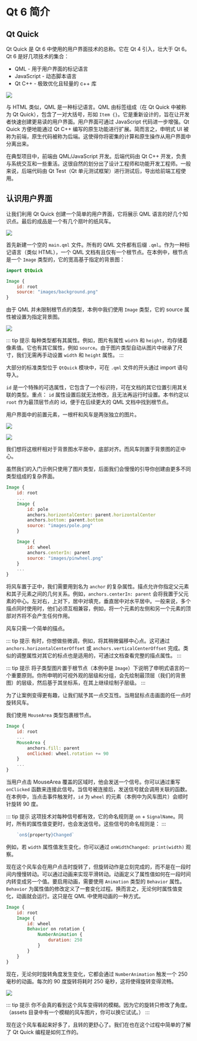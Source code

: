 # Qt 6 简介

## Qt Quick

Qt Quick 是 Qt 6 中使用的用户界面技术的总称。它在 Qt 4 引入，壮大于 Qt 6。Qt 6 是好几项技术的集合：

* QML - 用于用户界面的标记语言
* JavaScript - 动态脚本语言
* Qt C++ - 极致优化且轻量的 c++ 库

![](./assets/qt6_overview.png)

与 HTML 类似，QML 是一种标记语言。QML 由标签组成（在 Qt Quick 中被称为 Qt Quick），包含了一对大括号，形如 `Item {}`。它是重新设计的，旨在让开发者快速创建更易读的用户界面。用户界面可通过 JavaScript 代码进一步增强。Qt Quick 方便地能通过 Qt C++ 编写的原生功能进行扩展。简而言之，申明式 UI 被称为前端，原生代码被称为后端。这使得你将密集的计算和原生操作从用户界面中分离出来。

在典型项目中，前端由 QML/JavaScript 开发。后端代码由 Qt C++ 开发，负责与系统交互和一些重活。这很自然的划分出了设计工程师和功能开发工程师。一般来说，后端代码由 Qt Test（Qt 单元测试框架）进行测试后，导出给前端工程使用。

## 认识用户界面

让我们利用 Qt Quick 创建一个简单的用户界面，它将展示 QML 语言的好几个知识点。最后的成品是一个有几个扇叶的纸风车。

![](./assets/showcase.png)

首先新建一个空的 `main.qml` 文件。所有的 QML 文件都有后缀 `.qml`。作为一种标记语言（类似 HTML），一个 QML 文档有且仅有一个根节点。在本例中，根节点是一个 `Image` 类型的，它的宽高基于指定的背景图：

```qml
import QtQuick

Image {
    id: root
    source: "images/background.png"
}
```

由于 QML 并未限制根节点的类型，本例中我们使用 `Image` 类型，它的 source 属性被设置为指定背景图。

![](./assets/background.png)

::: tip 提示
每种类型都有其属性。例如，图片有属性 `width` 和 `height`，均存储着像素值。它也有其它属性，例如 `source`。由于图片类型自动从图片中继承了尺寸，我们无需再手动设置 `width` 和 `height` 属性。
:::

大部分的标准类型位于 `QtQuick` 模块中，可在 `.qml` 文件的开头通过 import 语句导入。

`id` 是一个特殊的可选属性，它包含了一个标识符，可在文档的其它位置引用其关联的类型。重点： `id` 属性设置后就无法修改，且无法再运行时设置。本书约定以 `root` 作为最顶层节点的 id，便于在后续更大的 QML 文档中找到根节点。

用户界面中的前置元素，一根杆和风车是两张独立的图片。


![](./assets/pole.png)

![](./assets/pinwheel.png)

我们想将这根杆相对于背景图水平居中，底部对齐。而风车则置于背景图的正中心。

虽然我们的入门示例只使用了图片类型，后面我们会慢慢的引导你创建由更多不同类型组成的复杂界面。

```qml
Image {
    id: root
    ...
    Image {
        id: pole
        anchors.horizontalCenter: parent.horizontalCenter
        anchors.bottom: parent.bottom
        source: "images/pole.png"
    }

    Image {
        id: wheel
        anchors.centerIn: parent
        source: "images/pinwheel.png"
    }
    ...
}
```

将风车置于正中，我们需要用到名为 `anchor` 的复杂属性。描点允许你指定父元素和其子元素之间的几何关系。例如，`anchors.centerIn: parent` 会将我置于父元素的中心。左对右，上对下，居中对填充，垂直居中对水平居中。一般来说，多个描点同时使用时，他们必须互相兼容，例如，将一个元素的左侧和另一个元素的顶部对齐将不会产生任何作用。

风车只需一个简单的描点。

::: tip 提示
有时，你想做些微调，例如，将其稍微偏移中心点。这可通过 `anchors.horizontalCenterOffset` 或 `anchors.verticalCenterOffset` 完成。类似的调整属性对其它的标点也是适用的，可通过文档查看完整的描点属性。
:::

::: tip 提示
将子类型图片置于根节点（本例中是 `Image`）下说明了申明式语言的一个重要原则。你所申明的可视外观的层级和分组，会先绘制最顶层（我们的背景图）的层级，然后基于其坐标系，在其上继续绘制子层级。
:::

为了让案例变得更有趣，让我们赋予其一点交互性。当用鼠标点击画面的任一点时旋转风车。

我们使用 `MouseArea` 类型包裹根节点。

```qml
Image {
    id: root
    ...
    MouseArea {
        anchors.fill: parent
        onClicked: wheel.rotation += 90
    }
    ...
}
```

当用户点击 MouseArea 覆盖的区域时，他会发送一个信号。你可以通过重写 `onClicked` 函数来连接此信号。当信号被连接后，发送信号就会调用关联的函数。在本例中，当点击事件触发时，`id` 为 `wheel` 的元素（本例中为风车图片）会顺时针旋转 90 度。

::: tip 提示
这项技术对每种信号都有效，它的命名规则是 `on` + `SignalName`。同时，所有的属性值变更时，也会发送信号。这些信号的命名规则是：
:::

```js
    `on${property}Changed`
```

例如，若 `width` 属性值发生变化，你可以通过 `onWidthChanged: print(width)` 观察。

现在这个风车会在用户点击时旋转了，但旋转动作是立刻完成的，而不是在一段时间内慢慢转动。可以通过动画来实现平滑转动。动画定义了属性值如何在一段时间内转变成另一个值。要启用动画，需要使用 `Animation` 类型的 `Behavior` 属性。`Behavior` 为属性值的修改定义了一套变化过程。换而言之，无论何时属性值变化，动画就会运行。这只是在 QML 中使用动画的一种方式。

```qml
Image {
    id: root
    Image {
        id: wheel
        Behavior on rotation {
            NumberAnimation {
                duration: 250
            }
        }
    }
}
```

现在，无论何时旋转角度发生变化，它都会通过 `NumberAnimation` 触发一个 250 毫秒的动画。每次的 90 度旋转将耗时 250 毫秒，这将使得旋转变得流畅。

![](./assets/scene2.png)

::: tip 提示
你不会真的看到这个风车变得转的模糊。因为它的旋转只修改了角度。（assets 目录中有一个模糊的风车图片，你可以换它试试。）
:::

现在这个风车看起来好多了，且转的更舒心了。我们在也在这个过程中简单的了解了 Qt Quick 编程是如何工作的。

